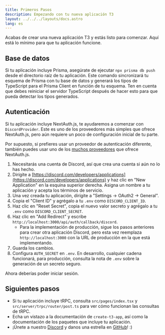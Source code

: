 ```yaml
---
title: Primeros Pasos
description: Empezando con tu nueva aplicación T3
layout: ../../../layouts/docs.astro
lang: es
---
```


Acabas de crear una nueva aplicación T3 y estás listo para comenzar. Aquí está lo mínimo para que tu aplicación funcione.

## Base de datos

Si tu aplicación incluye Prisma, asegúrate de ejecutar `npx prisma db push` desde el directorio raíz de tu aplicación. Este comando sincronizará tu esquema de Prisma con tu base de datos y generará los tipos de TypeScript para el Prisma Client en función de tu esquema. Ten en cuenta que debes reiniciar el servidor TypeScript después de hacer esto para que pueda detectar los tipos generados.

## Autenticación

Si tu aplicación incluye NextAuth.js, te ayudaremos a comenzar con `DiscordProvider`. Este es uno de los proveedores más simples que ofrece NextAuth.js, pero aún requiere un poco de configuración inicial de tu parte.

Por supuesto, si prefieres usar un proveedor de autenticación diferente, también puedes usar uno de los [muchos proveedores](https://next-auth.js.org/providers/) que ofrece NextAuth.js.

1. Necesitarás una cuenta de Discord, así que crea una cuenta si aún no lo has hecho.
2. Dirígite a [https://discord.com/developers/applications](https://discord.com/developers/applications) y haz clic en "New Application" en la esquina superior derecha. Asigna un nombre a tu aplicación y acepta los términos de servicio.
3. Una vez creada tu aplicación, dirígite a "Settings → OAuth2 → General".
4. Copia el "Client ID" y agrégalo a tu `.env` como `DISCORD_CLIENT_ID`.
5. Haz clic en "Reset Secret", copia el nuevo valor secreto y agrégalo a tu `.env` como `DISCORD_CLIENT_SECRET`.
6. Haz clic en "Add Redirect" y escribe `http://localhost:3000/api/auth/callback/discord`.
   - Para la implementación de producción, sigue los pasos anteriores para crear otra aplicación Discord, pero esta vez reemplaza `http://localhost:3000` con la URL de producción en la que está implementando.
7. Guarda los cambios.
8. Configura `AUTH_SECRET` en `.env`. En desarrollo, cualquier cadena funcionará, para producción, consulta la nota de `.env` sobre la generación de un secreto seguro.

Ahora deberías poder iniciar sesión.

## Siguientes pasos

- Si tu aplicación incluye tRPC, consulta `src/pages/index.tsx` y `src/server/trpc/router/post.ts` para ver cómo funcionan las consultas de tRPC.
- Echa un vistazo a la documentación de `create-t3-app`, así como la documentación de los paquetes que incluye tu aplicación.
- ¡Únete a nuestro [Discord](https://t3.gg/discord) y danos una estrella en [GitHub](https://github.com/t3-oss/create-t3-app)! :)

